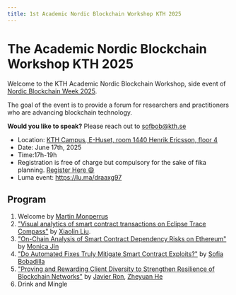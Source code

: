 ```yaml
---
title: 1st Academic Nordic Blockchain Workshop KTH 2025
---
```


<meta name="og:description" content="KTH hosts the Academic Nordic Blockchain Workshop side event for Nordic Blockchain Week. Check out our link to know more!">
<meta property="og:url" content="https://chains.proj.kth.se/academic-nordic-blockchain-workshop-1">
<meta property="og:image" content="https://avatars.githubusercontent.com/u/104410944?s=200&v=4">

# The Academic Nordic Blockchain Workshop KTH 2025

Welcome to the KTH Academic Nordic Blockchain Workshop, side event of [Nordic Blockchain Week 2025](https://www.nordicblockchain.com/conference-2025).

The goal of the event is to provide a forum for researchers and practitioners who are advancing blockchain technology. 


**Would you like to speak?** Please reach out to sofbob@kth.se

* Location: [KTH Campus, E-Huset, room 1440 Henrik Ericsson, floor 4](https://www.kth.se/places/room/id/e6d61e30-d6c4-48e4-b6d4-4ee5ed784ff5)
* Date: June 17th, 2025
* Time:17h-19h
* Registration is free of charge but compulsory for the sake of fika planning. [Register Here 😄]( https://www.kth.se/form/683044a7abf5039dd6c4c525)
* Luma event: https://lu.ma/draaxg97

## Program

1. Welcome by [Martin Monperrus](https://www.monperrus.net/martin/)
2. ["Visual analytics of smart contract transactions on Eclipse Trace Compass"](https://conf.researchr.org/details/saner-2025/saner-2025-tool-demo-track/4/ContractViz-Extending-Eclipse-Trace-Compass-for-Smart-Contract-Transaction-Analysis) by [Xiaolin Liu](https://www.kth.se/profile/xiaolinl). 
3. ["On-Chain Analysis of Smart Contract Dependency Risks on Ethereum"](https://arxiv.org/abs/2503.19548)  by [Monica Jin](https://www.kth.se/profile/mjin?l=en)
4. ["Do Automated Fixes Truly Mitigate Smart Contract Exploits?"](https://arxiv.org/abs/2501.04600) by [Sofia Bobadilla](https://www.kth.se/profile/sofbob?l=en)
5. ["Proving and Rewarding Client Diversity to Strengthen Resilience of Blockchain Networks"](https://arxiv.org/abs/2411.18401) by [Javier Ron](https://www.kth.se/profile/javierro), [Zheyuan He](https://hzysvilla.github.io/)
6. Drink and Mingle

